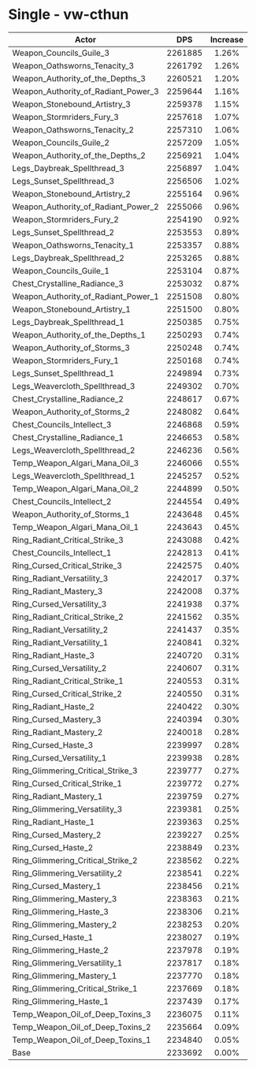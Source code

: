 # Single - vw-cthun
| Actor | DPS | Increase |
|---|:---:|:---:|
|Weapon_Councils_Guile_3|2261885|1.26%|
|Weapon_Oathsworns_Tenacity_3|2261792|1.26%|
|Weapon_Authority_of_the_Depths_3|2260521|1.20%|
|Weapon_Authority_of_Radiant_Power_3|2259644|1.16%|
|Weapon_Stonebound_Artistry_3|2259378|1.15%|
|Weapon_Stormriders_Fury_3|2257618|1.07%|
|Weapon_Oathsworns_Tenacity_2|2257310|1.06%|
|Weapon_Councils_Guile_2|2257209|1.05%|
|Weapon_Authority_of_the_Depths_2|2256921|1.04%|
|Legs_Daybreak_Spellthread_3|2256897|1.04%|
|Legs_Sunset_Spellthread_3|2256506|1.02%|
|Weapon_Stonebound_Artistry_2|2255164|0.96%|
|Weapon_Authority_of_Radiant_Power_2|2255066|0.96%|
|Weapon_Stormriders_Fury_2|2254190|0.92%|
|Legs_Sunset_Spellthread_2|2253553|0.89%|
|Weapon_Oathsworns_Tenacity_1|2253357|0.88%|
|Legs_Daybreak_Spellthread_2|2253265|0.88%|
|Weapon_Councils_Guile_1|2253104|0.87%|
|Chest_Crystalline_Radiance_3|2253032|0.87%|
|Weapon_Authority_of_Radiant_Power_1|2251508|0.80%|
|Weapon_Stonebound_Artistry_1|2251500|0.80%|
|Legs_Daybreak_Spellthread_1|2250385|0.75%|
|Weapon_Authority_of_the_Depths_1|2250293|0.74%|
|Weapon_Authority_of_Storms_3|2250248|0.74%|
|Weapon_Stormriders_Fury_1|2250168|0.74%|
|Legs_Sunset_Spellthread_1|2249894|0.73%|
|Legs_Weavercloth_Spellthread_3|2249302|0.70%|
|Chest_Crystalline_Radiance_2|2248617|0.67%|
|Weapon_Authority_of_Storms_2|2248082|0.64%|
|Chest_Councils_Intellect_3|2246868|0.59%|
|Chest_Crystalline_Radiance_1|2246653|0.58%|
|Legs_Weavercloth_Spellthread_2|2246236|0.56%|
|Temp_Weapon_Algari_Mana_Oil_3|2246066|0.55%|
|Legs_Weavercloth_Spellthread_1|2245257|0.52%|
|Temp_Weapon_Algari_Mana_Oil_2|2244899|0.50%|
|Chest_Councils_Intellect_2|2244554|0.49%|
|Weapon_Authority_of_Storms_1|2243648|0.45%|
|Temp_Weapon_Algari_Mana_Oil_1|2243643|0.45%|
|Ring_Radiant_Critical_Strike_3|2243088|0.42%|
|Chest_Councils_Intellect_1|2242813|0.41%|
|Ring_Cursed_Critical_Strike_3|2242575|0.40%|
|Ring_Radiant_Versatility_3|2242017|0.37%|
|Ring_Radiant_Mastery_3|2242008|0.37%|
|Ring_Cursed_Versatility_3|2241938|0.37%|
|Ring_Radiant_Critical_Strike_2|2241562|0.35%|
|Ring_Radiant_Versatility_2|2241437|0.35%|
|Ring_Radiant_Versatility_1|2240841|0.32%|
|Ring_Radiant_Haste_3|2240720|0.31%|
|Ring_Cursed_Versatility_2|2240607|0.31%|
|Ring_Radiant_Critical_Strike_1|2240553|0.31%|
|Ring_Cursed_Critical_Strike_2|2240550|0.31%|
|Ring_Radiant_Haste_2|2240422|0.30%|
|Ring_Cursed_Mastery_3|2240394|0.30%|
|Ring_Radiant_Mastery_2|2240018|0.28%|
|Ring_Cursed_Haste_3|2239997|0.28%|
|Ring_Cursed_Versatility_1|2239938|0.28%|
|Ring_Glimmering_Critical_Strike_3|2239777|0.27%|
|Ring_Cursed_Critical_Strike_1|2239772|0.27%|
|Ring_Radiant_Mastery_1|2239759|0.27%|
|Ring_Glimmering_Versatility_3|2239381|0.25%|
|Ring_Radiant_Haste_1|2239363|0.25%|
|Ring_Cursed_Mastery_2|2239227|0.25%|
|Ring_Cursed_Haste_2|2238849|0.23%|
|Ring_Glimmering_Critical_Strike_2|2238562|0.22%|
|Ring_Glimmering_Versatility_2|2238541|0.22%|
|Ring_Cursed_Mastery_1|2238456|0.21%|
|Ring_Glimmering_Mastery_3|2238363|0.21%|
|Ring_Glimmering_Haste_3|2238306|0.21%|
|Ring_Glimmering_Mastery_2|2238253|0.20%|
|Ring_Cursed_Haste_1|2238027|0.19%|
|Ring_Glimmering_Haste_2|2237978|0.19%|
|Ring_Glimmering_Versatility_1|2237817|0.18%|
|Ring_Glimmering_Mastery_1|2237770|0.18%|
|Ring_Glimmering_Critical_Strike_1|2237669|0.18%|
|Ring_Glimmering_Haste_1|2237439|0.17%|
|Temp_Weapon_Oil_of_Deep_Toxins_3|2236075|0.11%|
|Temp_Weapon_Oil_of_Deep_Toxins_2|2235664|0.09%|
|Temp_Weapon_Oil_of_Deep_Toxins_1|2234840|0.05%|
|Base|2233692|0.00%|
